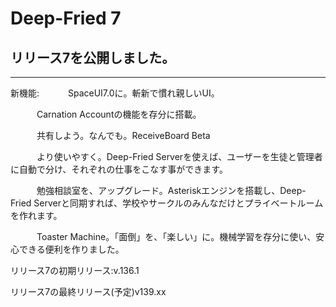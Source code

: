 # Deep-Fried 7
## リリース7を公開しました。
____________________
新機能:
　　　SpaceUI7.0に。斬新で慣れ親しいUI。

　　　Carnation Accountの機能を存分に搭載。

　　　共有しよう。なんでも。ReceiveBoard Beta

　　　より使いやすく。Deep-Fried Serverを使えば、ユーザーを生徒と管理者に自動で分け、それぞれの仕事をこなす事ができます。

　　　勉強相談室を、アップグレード。Asteriskエンジンを搭載し、Deep-Fried Serverと同期すれば、学校やサークルのみんなだけとプライベートルームを作れます。

　　　Toaster Machine。「面倒」を、「楽しい」に。機械学習を存分に使い、安心できる便利を作りました。

リリース7の初期リリース:v.136.1

リリース7の最終リリース(予定)v139.xx
